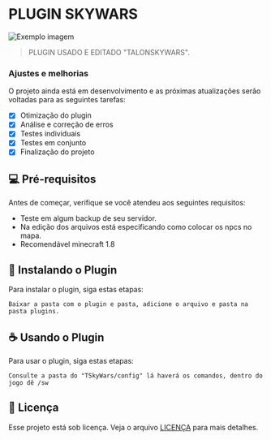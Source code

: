 # PLUGIN SKYWARS

<img src="imagem.png" alt="Exemplo imagem">

> PLUGIN USADO E EDITADO "TALONSKYWARS".

### Ajustes e melhorias

O projeto ainda está em desenvolvimento e as próximas atualizações serão voltadas para as seguintes tarefas:

- [x] Otimização do plugin
- [x] Análise e correção de erros
- [x] Testes individuais
- [x] Testes em conjunto
- [x] Finalização do projeto

## 💻 Pré-requisitos

Antes de começar, verifique se você atendeu aos seguintes requisitos:

- Teste em algum backup de seu servidor.
- Na edição dos arquivos está especificando como colocar os npcs no mapa.
- Recomendável minecraft 1.8

## 🚀 Instalando o Plugin

Para instalar o plugin, siga estas etapas:

```
Baixar a pasta com o plugin e pasta, adicione o arquivo e pasta na pasta plugins.
```

## ☕ Usando o Plugin

Para usar o plugin, siga estas etapas:

```
Consulte a pasta do "TSkyWars/config" lá haverá os comandos, dentro do jogo dê /sw
```

## 📝 Licença

Esse projeto está sob licença. Veja o arquivo [LICENÇA](LICENSE.md) para mais detalhes.
